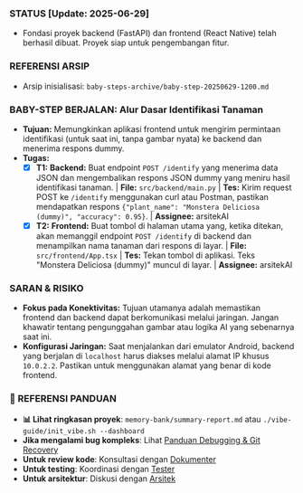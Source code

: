 ### STATUS [Update: 2025-06-29]
- Fondasi proyek backend (FastAPI) dan frontend (React Native) telah berhasil dibuat. Proyek siap untuk pengembangan fitur.

### REFERENSI ARSIP
- Arsip inisialisasi: `baby-steps-archive/baby-step-20250629-1200.md`

### BABY-STEP BERJALAN: Alur Dasar Identifikasi Tanaman
- **Tujuan:** Memungkinkan aplikasi frontend untuk mengirim permintaan identifikasi (untuk saat ini, tanpa gambar nyata) ke backend dan menerima respons dummy.
- **Tugas:**
    - [x] **T1:** **Backend:** Buat endpoint `POST /identify` yang menerima data JSON dan mengembalikan respons JSON dummy yang meniru hasil identifikasi tanaman. | **File:** `src/backend/main.py` | **Tes:** Kirim request POST ke `/identify` menggunakan curl atau Postman, pastikan mendapatkan respons `{"plant_name": "Monstera Deliciosa (dummy)", "accuracy": 0.95}`. | **Assignee:** arsitekAI
    - [x] **T2:** **Frontend:** Buat tombol di halaman utama yang, ketika ditekan, akan memanggil endpoint `POST /identify` di backend dan menampilkan nama tanaman dari respons di layar. | **File:** `src/frontend/App.tsx` | **Tes:** Tekan tombol di aplikasi. Teks "Monstera Deliciosa (dummy)" muncul di layar. | **Assignee:** arsitekAI

### SARAN & RISIKO
- **Fokus pada Konektivitas:** Tujuan utamanya adalah memastikan frontend dan backend dapat berkomunikasi melalui jaringan. Jangan khawatir tentang pengunggahan gambar atau logika AI yang sebenarnya saat ini.
- **Konfigurasi Jaringan:** Saat menjalankan dari emulator Android, backend yang berjalan di `localhost` harus diakses melalui alamat IP khusus `10.0.2.2`. Pastikan untuk menggunakan alamat yang benar di kode frontend.

### 🔗 REFERENSI PANDUAN
- **📊 Lihat ringkasan proyek**: `memory-bank/summary-report.md` atau `./vibe-guide/init_vibe.sh --dashboard`
- **Jika mengalami bug kompleks**: Lihat [Panduan Debugging & Git Recovery](./DEBUGGING_GIT.md)
- **Untuk review kode**: Konsultasi dengan [Dokumenter](./roles/dokumenter.md)
- **Untuk testing**: Koordinasi dengan [Tester](./roles/tester.md)
- **Untuk arsitektur**: Diskusi dengan [Arsitek](./roles/arsitek.md)
